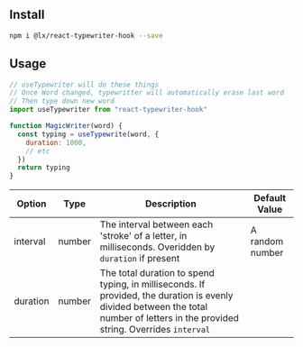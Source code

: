 
## Install
```sh
npm i @lx/react-typewriter-hook --save
```

## Usage
```js
// useTypewriter will do these things
// Once Word changed, typewritter will automatically erase last word
// Then type down new word
import useTypewriter from "react-typewriter-hook"

function MagicWriter(word) {
  const typing = useTypewrite(word, {
    duration: 1000,
    // etc
  })
  return typing
}

```


| Option | Type | Description | Default Value |
| ----   | ---- | ----        | ----          |
| interval | number | The interval between each 'stroke' of a letter, in milliseconds. Overidden by `duration` if present | A random number |
| duration | number | The total duration to spend typing, in milliseconds. If provided, the duration is evenly divided between the total number of letters in the provided string. Overrides `interval` | |
